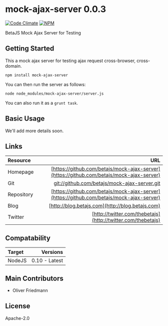 # mock-ajax-server 0.0.3
[![Code Climate](https://codeclimate.com/github/betajs/mock-ajax-server/badges/gpa.svg)](https://codeclimate.com/github/betajs/mock-ajax-server)
[![NPM](https://img.shields.io/npm/v/mock-ajax-server.svg?style=flat)](https://www.npmjs.com/package/mock-ajax-server)


BetaJS Mock Ajax Server for Testing



## Getting Started


This a mock ajax server for testing ajax request cross-browser, cross-domain.

```shell
npm install mock-ajax-server
```

You can then run the server as follows:

```shell
node node_modules/mock-ajax-server/server.js
```

You can also run it as a `grunt task`.



## Basic Usage


We'll add more details soon.


## Links
| Resource   | URL |
| :--------- | --: |
| Homepage   | [https://github.com/betajs/mock-ajax-server](https://github.com/betajs/mock-ajax-server) |
| Git        | [git://github.com/betajs/mock-ajax-server.git](git://github.com/betajs/mock-ajax-server.git) |
| Repository | [https://github.com/betajs/mock-ajax-server](https://github.com/betajs/mock-ajax-server) |
| Blog       | [http://blog.betajs.com](http://blog.betajs.com) | 
| Twitter    | [http://twitter.com/thebetajs](http://twitter.com/thebetajs) | 
 



## Compatability
| Target | Versions |
| :----- | -------: |
| NodeJS | 0.10 - Latest |






## Main Contributors

- Oliver Friedmann

## License

Apache-2.0







